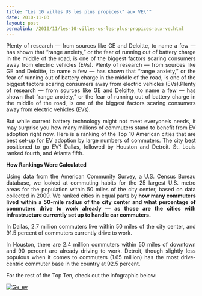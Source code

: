 ```yaml
---
title: "Les 10 villes US les plus propices\" aux VE\""
date: 2010-11-03
layout: post
permalink: /2010/11/les-10-villes-us-les-plus-propices-aux-ve.html
---
```


<p style="text-align: justify">Plenty of research — from sources like GE and Deloitte, to name a few — has shown that “range anxiety,” or the fear of running out of battery charge in the middle of the road, is one of the biggest factors scaring consumers away from electric vehicles (EVs). Plenty of research — from sources like GE and Deloitte, to name a few — has shown that “range anxiety,” or the fear of running out of battery charge in the middle of the road, is one of the biggest factors scaring consumers away from electric vehicles (EVs).Plenty of research — from sources like GE and Deloitte, to name a few — has shown that “range anxiety,” or the fear of running out of battery charge in the middle of the road, is one of the biggest factors scaring consumers away from electric vehicles (EVs).</p> <p style="text-align: justify">But while current battery technology might not meet everyone’s needs, it may surprise you how many millions of commuters stand to benefit from EV adoption right now. Here is a ranking of the Top 10 American cities that are best set-up for EV adoption by large numbers of commuters. The city best positioned to go EV? Dallas, followed by Houston and Detroit. St. Louis ranked fourth, and Atlanta fifth.</p> <p style="text-align: justify"><strong>How Rankings Were Calculated</strong></p> <p style="text-align: justify">Using data from the American Community Survey, a U.S. Census Bureau database, we looked at commuting habits for the 25 largest U.S. metro areas for the population within 50 miles of the city center, based on data collected in 2009. We ranked cities in equal parts by <strong>how many commuters lived within a 50-mile radius of the city center and what percentage of commuters drive to work already — as those are the cities with infrastructure currently set up to handle car commuters. </strong></p>  <!--more-->   <p style="text-align: justify">In Dallas, 2.7 million commuters live within 50 miles of the city center, and 91.5 percent of commuters currently drive to work.</p> <p style="text-align: justify">In Houston, there are 2.4 million commuters within 50 miles of downtown and 90 percent are already driving to work. Detroit, though slightly less populous when it comes to commuters (1.65 million) has the most drive-centric commuter base in the country at 92.5 percent.</p> <p style="text-align: justify">For the rest of the Top Ten, check out the infographic below:</p> <p style="text-align: justify"><a href="/wp-content/uploads/sites/6/old/6a0120a66d2ad4970b0133f58bc11d970b-800wi.jpg" rel="lightbox"><img alt="Ge_ev" class="asset  asset-image at-xid-6a0120a66d2ad4970b0133f58bc11d970b" src="/wp-content/uploads/sites/6/old/6a0120a66d2ad4970b0133f58bc11d970b-500wi.jpg" style="margin-left: auto;margin-right: auto" title="Ge_ev" /></a></p> <p style="text-align: justify"><br /> </p>